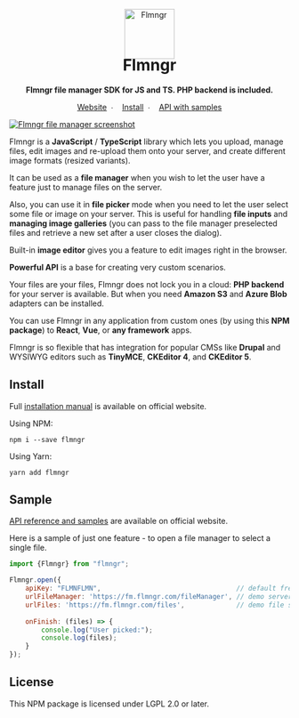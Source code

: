 <p align="center">
    <a href="https://flmngr.com/"><img src="https://flmngr.com/img/Flmngr.png" alt="Flmngr" width="90" /></a>
</p>

<h1 align="center" style="margin-top:-20px">Flmngr</h1>

<p align="center">
    <strong>Flmngr file manager SDK for JS and TS. PHP backend is included.</strong>
</p>

<p align="center">
    <a href="https://flmngr.com/">Website</a>&nbsp;&nbsp;∙&nbsp;&nbsp;&nbsp;&nbsp;<a href="#install">Install</a>&nbsp;&nbsp;∙&nbsp;&nbsp;&nbsp;&nbsp;<a href="#sample">API with samples</a>
</p>

[![Flmngr file manager screenshot](https://flmngr.com/img/browsing.jpg)](https://flmngr.com)

Flmngr is a **JavaScript** / **TypeScript** library which lets you upload, manage files, edit images and re-upload them onto your server, and create different image formats (resized variants).

It can be used as a **file manager** when you wish to let the user have a feature just to manage files on the server.

Also, you can use it in **file picker** mode when you need to let the user select some file or image on your server. This is useful for handling **file inputs** and **managing image galleries** (you can pass to the file manager preselected files and retrieve a new set after a user closes the dialog).

Built-in **image editor** gives you a feature to edit images right in the browser.

**Powerful API** is a base for creating very custom scenarios.

Your files are your files, Flmngr does not lock you in a cloud: **PHP backend** for your server is available. But when you need **Amazon S3** and **Azure Blob** adapters can be installed.

You can use Flmngr in any application from custom ones (by using this **NPM package**) to **React**, **Vue**, or **any framework** apps. 

Flmngr is so flexible that has integration for popular CMSs like **Drupal** and WYSIWYG editors such as **TinyMCE**, **CKEditor 4**, and **CKEditor 5**.

<h2 id="install">Install</h2>

Full [installation manual](https://flmngr.com/doc/install-npm-package) is available on official website.

Using NPM:

```
npm i --save flmngr
```

Using Yarn:

```
yarn add flmngr
```

<h2 id="sample">Sample</h2>

[API reference and samples](https://flmngr.com/doc/api) are available on official website.

Here is a sample of just one feature - to open a file manager to select a single file.

```js
import {Flmngr} from "flmngr";

Flmngr.open({
    apiKey: "FLMNFLMN",                                  // default free key
    urlFileManager: 'https://fm.flmngr.com/fileManager', // demo server
    urlFiles: 'https://fm.flmngr.com/files',             // demo file storage
    
    onFinish: (files) => {
        console.log("User picked:");
        console.log(files);
    }
});
```

## License

This NPM package is licensed under LGPL 2.0 or later.